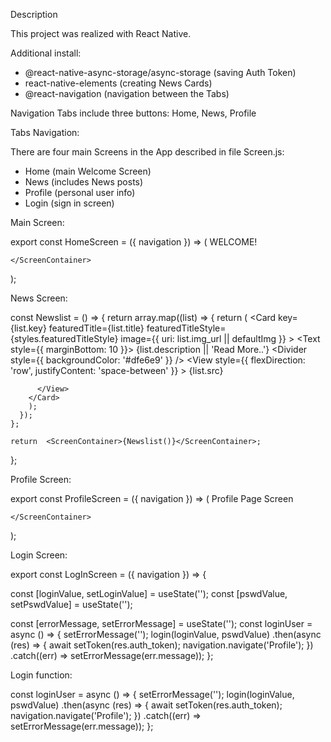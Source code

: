 Description


This project was realized with React Native.

Additional install:
- @react-native-async-storage/async-storage (saving Auth Token)
- react-native-elements (creating News Cards)
- @react-navigation (navigation between the Tabs)

Navigation Tabs include three buttons: Home, News, Profile

Tabs Navigation:

 <NavigationContainer>
      <Tabs.Navigator>
        <Tabs.Screen name="Home" component={HomeStackScreen} />
        <Tabs.Screen name="News" component={NewsStackScreen} />
        <Tabs.Screen name="Profile" component={ProfileStackScreen} />
  </Tabs.Navigator>
    </NavigationContainer>



There are four main Screens in the App described in file Screen.js:
- Home (main Welcome Screen)
- News (includes News posts)
- Profile (personal user info)
- Login (sign in screen)



 Main Screen:

  export const HomeScreen = ({ navigation }) => (
    <ScreenContainer>
      <Text style={styles.logo}>WELCOME!</Text>
     
    </ScreenContainer>
  );


 News Screen:

 const Newslist = () => {
      return array.map((list) => {
        return (
          <Card
          key={list.key}
          featuredTitle={list.title}
          featuredTitleStyle={styles.featuredTitleStyle}
          image={{
            uri: list.img_url || defaultImg
          }}
        >
          <Text style={{ marginBottom: 10 }}>
            {list.description || 'Read More..'}
          </Text>
          <Divider style={{ backgroundColor: '#dfe6e9' }} />
          <View
            style={{ flexDirection: 'row', justifyContent: 'space-between' }}
          >
            <Text style={styles.noteStyle}>{list.src}</Text>
           
          </View>
        </Card>
        );
      });
    };

    return  <ScreenContainer>{Newslist()}</ScreenContainer>; 
};

 Profile Screen:

 export const ProfileScreen = ({ navigation }) => (
    <ScreenContainer>
      <Text>Profile Page Screen</Text>
    
    </ScreenContainer>
  );

 Login Screen:

export const LogInScreen = ({ navigation }) => {

  const [loginValue, setLoginValue] = useState('');
  const [pswdValue, setPswdValue] = useState('');

  const [errorMessage, setErrorMessage] = useState('');
  const loginUser = async () => {
    setErrorMessage('');
    login(loginValue, pswdValue)
      .then(async (res) => {
        await setToken(res.auth_token);
        navigation.navigate('Profile');
      })
      .catch((err) => setErrorMessage(err.message));
  };

  Login function:

   const loginUser = async () => {
    setErrorMessage('');
    login(loginValue, pswdValue)
      .then(async (res) => {
        await setToken(res.auth_token);
        navigation.navigate('Profile');
      })
      .catch((err) => setErrorMessage(err.message));
  };